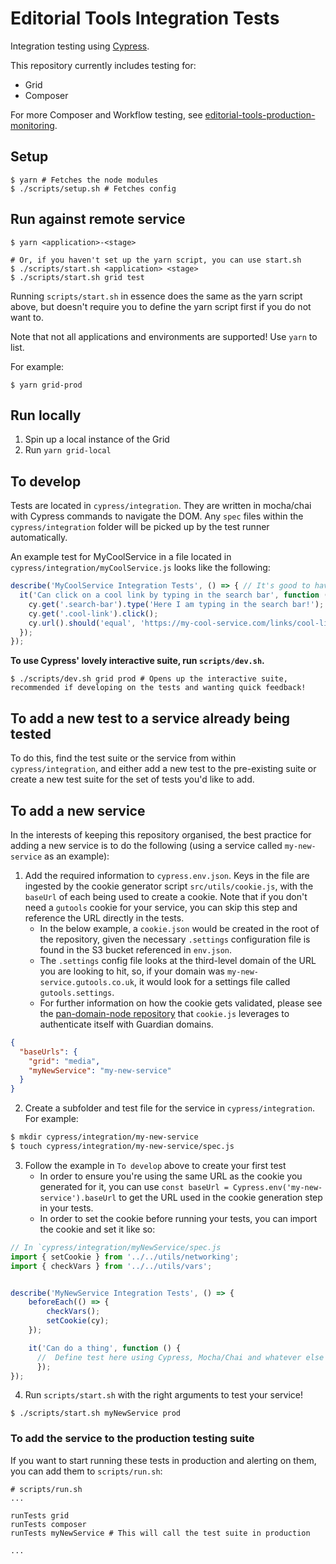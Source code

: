 # Editorial Tools Integration Tests

Integration testing using [Cypress](https://www.cypress.io/).

This repository currently includes testing for:

  * Grid
  * Composer

For more Composer and Workflow testing, see [editorial-tools-production-monitoring](git@github.com:guardian/editorial-tools-production-monitoring.git).

## Setup

```shell script
$ yarn # Fetches the node modules
$ ./scripts/setup.sh # Fetches config
```

## Run against remote service

```shell script
$ yarn <application>-<stage>

# Or, if you haven't set up the yarn script, you can use start.sh
$ ./scripts/start.sh <application> <stage>
$ ./scripts/start.sh grid test
```

Running `scripts/start.sh` in essence does the same as the yarn script above, 
but doesn't require you to define the yarn script first if you do not want to.

Note that not all applications and environments are supported!  Use `yarn` to list. 

For example: 

```shell script
$ yarn grid-prod
```

## Run locally

1. Spin up a local instance of the Grid
2. Run `yarn grid-local`

## To develop

Tests are located in `cypress/integration`. They are written in mocha/chai with Cypress commands to navigate the DOM. 
Any `spec` files within the `cypress/integration` folder will be picked up by the test runner automatically.

An example test for MyCoolService in a file located in `cypress/integration/myCoolService.js` looks like the following:

```js
describe('MyCoolService Integration Tests', () => { // It's good to have the service name in your top describe block
  it('Can click on a cool link by typing in the search bar', function () { // Name of the test
    cy.get('.search-bar').type('Here I am typing in the search bar!');
    cy.get('.cool-link').click();
    cy.url().should('equal', 'https://my-cool-service.com/links/cool-link');
  });
});
```

**To use Cypress' lovely interactive suite, run `scripts/dev.sh`.**

```shell script
$ ./scripts/dev.sh grid prod # Opens up the interactive suite, recommended if developing on the tests and wanting quick feedback!
```

## To add a new test to a service already being tested

To do this, find the test suite or the service from within `cypress/integration`, 
and either add a new test to the pre-existing suite or create a new test suite for the set of tests you'd like to add.

## To add a new service

In the interests of keeping this repository organised, the best practice for adding a new service is to do the following (using a service called `my-new-service` as an example):

1. Add the required information to `cypress.env.json`. Keys in the file are ingested by the cookie generator script `src/utils/cookie.js`, 
with the `baseUrl` of each being used to create a cookie. 
Note that if you don't need a `gutools` cookie for your service, you can skip this step and reference the URL directly in the tests.
    - In the below example, a `cookie.json` would be created in the root of 
the repository, given the necessary `.settings` configuration file is found in the S3 bucket referenced in `env.json`.
    - The `.settings` config file looks at the third-level domain of the URL you are looking to hit, so, if your domain was `my-new-service.gutools.co.uk`, it would look for a settings file called `gutools.settings`.
    - For further information on how the cookie gets validated, please see the [pan-domain-node repository](https://github.com/guardian/pan-domain-authentication/#to-verify-login-in-nodejs) that `cookie.js` leverages to authenticate itself with Guardian domains.
```json
{ 
  "baseUrls": { 
    "grid": "media",
    "myNewService": "my-new-service" 
  }
}
```
2. Create a subfolder and test file for the service in `cypress/integration`. For example:
```bash
$ mkdir cypress/integration/my-new-service
$ touch cypress/integration/my-new-service/spec.js
```
3. Follow the example in `To develop` above to create your first test
    - In order to ensure you're using the same URL as the cookie you generated for it, you can use `const baseUrl = Cypress.env('my-new-service').baseUrl`
    to get the URL used in the cookie generation step in your tests.
    - In order to set the cookie before running your tests, you can import the cookie and set it like so:
```js
// In `cypress/integration/myNewService/spec.js
import { setCookie } from '../../utils/networking';
import { checkVars } from '../../utils/vars';


describe('MyNewService Integration Tests', () => {
    beforeEach(() => {
        checkVars();
        setCookie(cy);
    });

    it('Can do a thing', function () {
      //  Define test here using Cypress, Mocha/Chai and whatever else you need
      });
});
```

4. Run `scripts/start.sh` with the right arguments to test your service!
```shell script
$ ./scripts/start.sh myNewService prod
```

### To add the service to the production testing suite 

If you want to start running these tests in production and alerting on them, you can add them to `scripts/run.sh`:

```shell script
# scripts/run.sh
...

runTests grid
runTests composer
runTests myNewService # This will call the test suite in production

...
```
